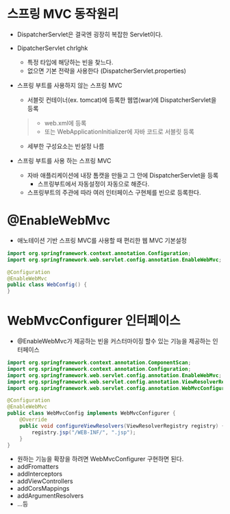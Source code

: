 # 스프링 MVC 동작원리

- DispatcherServlet은 결국엔 굉장히 복잡한 Servlet이다.

- DipatcherServlet chrlghk
    - 특정 타입에 해당하는 빈을 찾느다.
    - 없으면 기본 전략을 사용한다 (DispatcherServlet.properties)

- 스프링 부트를 사용하지 않는 스프링 MVC
    - 서블릿 컨테이너(ex. tomcat)에 등록한 웹앱(war)에 DispatcherServlet을 등록
  > - web.xml에 등록
  > - 또는 WebApplicationInitializer에 자바 코드로 서블릿 등록
    - 세부한 구성요소는 빈설정 나름

- 스프링 부트를 사용 하는 스프링 MVC
    - 자바 애플리케이션에 내장 톰캣을 만들고 그 안에 DispatcherServlet을 등록
        - 스프링부트에서 자동설정이 자동으로 해준다.
    - 스프링부트의 주관에 따라 여러 인터페이스 구현체를 빈으로 등록한다.

# @EnableWebMvc

- 애노테이션 기반 스프링 MVC를 사용할 때 편리한 웹 MVC 기본설정

```java
import org.springframework.context.annotation.Configuration;
import org.springframework.web.servlet.config.annotation.EnableWebMvc;

@Configuration
@EnableWebMvc
public class WebConfig() {
}
```

# WebMvcConfigurer 인터페이스

- @EnableWebMvc가 제공하는 빈을 커스터마이징 할수 있는 기능을 제공하는 인터페이스

```java
import org.springframework.context.annotation.ComponentScan;
import org.springframework.context.annotation.Configuration;
import org.springframework.web.servlet.config.annotation.EnableWebMvc;
import org.springframework.web.servlet.config.annotation.ViewResolverRegistry;
import org.springframework.web.servlet.config.annotation.WebMvcConfigurer;

@Configuration
@EnableWebMvc
public class WebMvcConfig implements WebMvcConfigurer {
    @Override
    public void configureViewResolvers(ViewResolverRegistry registry) {
        registry.jsp("/WEB-INF/", ".jsp");
    }
}
```
- 원하는 기능을 확장을 하려면 WebMvcConfigurer 구현하면 된다.
- addFromatters
- addInterceptors
- addViewControllers
- addCorsMappings
- addArgumentResolvers
- ...등
